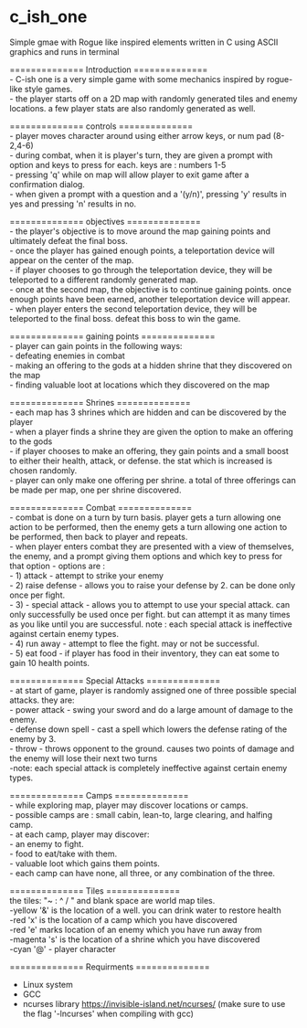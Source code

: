 # c_ish_one
Simple gmae with Rogue like inspired elements written in C using ASCII graphics and runs in terminal

  ============== Introduction ==============  
       - C-ish one is a very simple game with some mechanics inspired by rogue-like style games.   
       - the player starts off on a 2D map with randomly generated tiles and enemy locations. a few player stats are also randomly generated as well. 

  ============== controls ==============  
     - player moves character around using either arrow keys, or num pad (8-2,4-6)  
     - during combat, when it is player's turn, they are given a prompt with option and keys to press for each. keys are : numbers 1-5  
     - pressing 'q' while on map will allow player to exit game after a confirmation dialog.   
     - when given a prompt with a question and a '(y/n)', pressing 'y' results in yes and pressing 'n' results in no.  

  ============== objectives ==============  
    - the player's objective is to move around the map gaining points and ultimately defeat the final boss.   
    - once the player has gained enough points, a teleportation device will appear on the center of the map.  
    - if player chooses to go through the teleportation device, they will be teleported to a different randomly generated map.   
    - once at the second map, the objective is to continue gaining points. once enough points have been earned, another teleportation device will appear.  
    - when player enters the second teleportation device, they will be teleported to the final boss. defeat this boss to win the game.  

  ============== gaining points ==============  
    - player can gain points in the following ways:  
    - defeating enemies in combat  
    - making an offering to the gods at a hidden shrine that they discovered on the map  
    - finding valuable loot at locations which they discovered on the map  

  ============== Shrines ==============  
    - each map has 3 shrines which are hidden and can be discovered by the player  
    - when a player finds a shrine they are given the option to make an offering to the gods  
    - if player chooses to make an offering, they gain points and a small boost to either their health, attack, or defense. the stat which is increased is chosen randomly.  
    - player can only make one offering per shrine. a total of three offerings can be made per map, one per shrine discovered.   

  ============== Combat ==============  
    - combat is done on a turn by turn basis. player gets a turn allowing one action to be performed, then the enemy gets a turn allowing one action to be performed, then back to player and repeats.  
    - when player enters combat they are presented with a view of themselves, the enemy, and a prompt giving them options and  which key to press for that option 
      - options are :  
        - 1) attack - attempt to strike your enemy  
        - 2) raise defense - allows you to raise your defense by 2. can be done only once per fight.  
        - 3) - special attack - allows you to attempt to use your special attack. can only successfully be used once per fight.   but can attempt it as many times as you like until you are successful.  note : each special attack is ineffective against certain enemy types.  
        - 4) run away - attempt to flee the fight. may or not be successful.  
        - 5) eat food - if player has food in their inventory, they can eat some to gain 10 health points.  

  ============== Special Attacks ==============  
    - at start of game, player is randomly assigned one of three possible special attacks. they are:     
         - power attack - swing your sword and do a large amount of damage to the enemy.    
         - defense down spell - cast a spell which lowers the defense rating of the enemy by 3.    
         - throw - throws opponent to the ground. causes two points of damage and the enemy will lose their next two turns    
    -note: each special attack is completely ineffective against certain enemy types.     

  ============== Camps ==============  
    - while exploring map, player may discover locations or camps.   
    - possible camps are : small cabin, lean-to, large clearing, and halfing camp.   
    - at each camp, player may discover:    
      - an enemy to fight.    
      - food to eat/take with them.  
      - valuable loot which gains them points.    
    - each camp can have none, all three, or any combination of the three.     
    

  ============== Tiles ==============  
  the tiles: "~ : ^ / " and blank space are world map tiles.    
  -yellow '&' is the location of a well. you can drink water to restore health   
  -red 'x' is the location of a camp which you have discovered    
  -red 'e' marks location of an enemy which you have run away from      
  -magenta 's' is the location of a shrine which you have discovered   
  -cyan '@' - player character  
  
============== Requirments ==============   
  - Linux system 
  - GCC 
  - ncurses library https://invisible-island.net/ncurses/ (make sure to use the flag '-lncurses' when compiling with gcc) 

    
